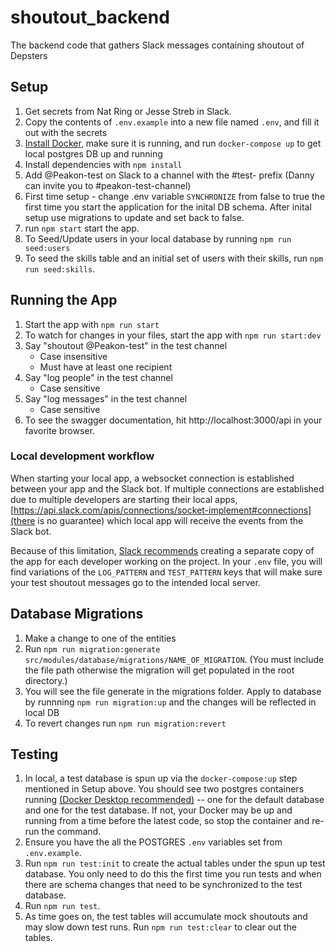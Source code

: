# shoutout_backend

The backend code that gathers Slack messages containing shoutout of Depsters

## Setup

1. Get secrets from Nat Ring or Jesse Streb in Slack.
1. Copy the contents of `.env.example` into a new file named `.env`, and fill it out with the secrets
1. [Install Docker](https://docs.docker.com/get-docker/), make sure it is running, and run `docker-compose up` to get local postgres DB up and running
1. Install dependencies with `npm install`
1. Add @Peakon-test on Slack to a channel with the #test- prefix (Danny can invite you to #peakon-test-channel)
1. First time setup - change .env variable `SYNCHRONIZE` from false to true the first time you start the application for the inital DB schema. After inital setup use migrations to update and set back to false.
1. run `npm start` start the app.
1. To Seed/Update users in your local database by running `npm run seed:users`
1. To seed the skills table and an initial set of users with their skills, run `npm run seed:skills`.

## Running the App

1. Start the app with `npm run start`
2. To watch for changes in your files, start the app with `npm run start:dev`
3. Say "shoutout @Peakon-test" in the test channel
   - Case insensitive
   - Must have at least one recipient
4. Say "log people" in the test channel
   - Case sensitive
5. Say "log messages" in the test channel
   - Case sensitive
6. To see the swagger documentation, hit http://localhost:3000/api in your favorite browser.

### Local development workflow

When starting your local app, a websocket connection is established between your app and the Slack bot. If multiple connections are established due to multiple developers are starting their local apps, [https://api.slack.com/apis/connections/socket-implement#connections](there is no guarantee) which local app will receive the events from the Slack bot.

Because of this limitation, [Slack recommends](https://github.com/slackapi/bolt-python/issues/548#issuecomment-994110673) creating a separate copy of the app for each developer working on the project. In your `.env` file, you will find variations of the `LOG_PATTERN` and `TEST_PATTERN` keys that will make sure your test shoutout messages go to the intended local server.

## Database Migrations 
1. Make a change to one of the entities 
1. Run `npm run migration:generate src/modules/database/migrations/NAME_OF_MIGRATION`. (You must include the file path otherwise the migration will get populated in the root directory.)
1. You will see the file generate in the migrations folder. Apply to database by runnning `npm run migration:up` and the changes will be reflected in local DB 
1. To revert changes run `npm run migration:revert`

## Testing
1. In local, a test database is spun up via the `docker-compose:up` step mentioned in Setup above.  You should see two postgres containers running [(Docker Desktop recommended)](https://www.docker.com/products/docker-desktop/) -- one for the default database and one for the test database.  If not, your Docker may be up and running from a time before the latest code, so stop the container and re-run the command.
1. Ensure you have the all the POSTGRES `.env` variables set from `.env.example`.
1. Run `npm run test:init` to create the actual tables under the spun up test database.  You only need to do this the first time you run tests and when there are schema changes that need to be synchronized to the test database.
1. Run `npm run test`.
1. As time goes on, the test tables will accumulate mock shoutouts and may slow down test runs.  Run `npm run test:clear` to clear out the tables.